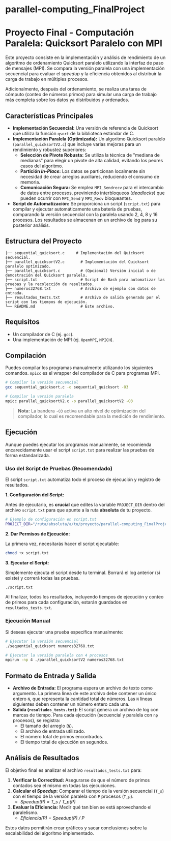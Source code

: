 # parallel-computing_FinalProject 
# Proyecto Final - Computación Paralela: Quicksort Paralelo con MPI

Este proyecto consiste en la implementación y análisis de rendimiento de un algoritmo de ordenamiento Quicksort paralelo utilizando la interfaz de paso de mensajes (MPI). Se compara la versión paralela con una implementación secuencial para evaluar el _speedup_ y la eficiencia obtenidos al distribuir la carga de trabajo en múltiples procesos.

Adicionalmente, después del ordenamiento, se realiza una tarea de cómputo (conteo de números primos) para simular una carga de trabajo más completa sobre los datos ya distribuidos y ordenados.

<!-- Aquí puedes agregar la imagen del enunciado -->

## Características Principales

*   **Implementación Secuencial:** Una versión de referencia de Quicksort que utiliza la función `qsort` de la biblioteca estándar de C.
*   **Implementación Paralela (Optimizada):** Un algoritmo Quicksort paralelo (`parallel_quicksortV2.c`) que incluye varias mejoras para un rendimiento y robustez superiores:
    *   **Selección de Pivote Robusta:** Se utiliza la técnica de "mediana de medianas" para elegir un pivote de alta calidad, evitando los peores casos del algoritmo.
    *   **Partición _In-Place_:** Los datos se particionan localmente sin necesidad de crear arreglos auxiliares, reduciendo el consumo de memoria.
    *   **Comunicación Segura:** Se emplea `MPI_Sendrecv` para el intercambio de datos entre procesos, previniendo interbloqueos (_deadlocks_) que pueden ocurrir con `MPI_Send` y `MPI_Recv` bloqueantes.
*   **Script de Automatización:** Se proporciona un script (`script.txt`) para compilar y ejecutar automáticamente una batería de pruebas, comparando la versión secuencial con la paralela usando 2, 4, 8 y 16 procesos. Los resultados se almacenan en un archivo de log para su posterior análisis.

## Estructura del Proyecto

```
├── sequential_quicksort.c     # Implementación del Quicksort secuencial.
├── parallel_quicksortV2.c       # Implementación del Quicksort paralelo optimizado.
├── parallel_quicksort.c         # (Opcional) Versión inicial o de demostración del Quicksort paralelo.
├── script.txt                   # Script de Bash para automatizar las pruebas y la recolección de resultados.
├── numeros32768.txt             # Archivo de ejemplo con datos de entrada.
├── resultados_tests.txt         # Archivo de salida generado por el script con los tiempos de ejecución.
└── README.md                    # Este archivo.
```

## Requisitos

*   Un compilador de C (ej. `gcc`).
*   Una implementación de MPI (ej. `OpenMPI`, `MPICH`).

## Compilación

Puedes compilar los programas manualmente utilizando los siguientes comandos. `mpicc` es el wrapper del compilador de C para programas MPI.

```bash
# Compilar la versión secuencial
gcc sequential_quicksort.c -o sequential_quicksort -O3

# Compilar la versión paralela
mpicc parallel_quicksortV2.c -o parallel_quicksortV2 -O3
```

> **Nota:** La bandera `-O3` activa un alto nivel de optimización del compilador, lo cual es recomendable para la medición de rendimiento.

## Ejecución

Aunque puedes ejecutar los programas manualmente, se recomienda encarecidamente usar el script `script.txt` para realizar las pruebas de forma estandarizada.

### Uso del Script de Pruebas (Recomendado)

El script `script.txt` automatiza todo el proceso de ejecución y registro de resultados.

**1. Configuración del Script:**

Antes de ejecutarlo, es **crucial** que edites la variable `PROJECT_DIR` dentro del archivo `script.txt` para que apunte a la ruta **absoluta** de tu proyecto.

```bash
# Ejemplo de configuración en script.txt
PROJECT_DIR="/ruta/absoluta/a/tu/proyecto/parallel-computing_FinalProject"
```

**2. Dar Permisos de Ejecución:**

La primera vez, necesitarás hacer el script ejecutable:

```bash
chmod +x script.txt
```

**3. Ejecutar el Script:**

Simplemente ejecuta el script desde tu terminal. Borrará el log anterior (si existe) y correrá todas las pruebas.

```bash
./script.txt
```

Al finalizar, todos los resultados, incluyendo tiempos de ejecución y conteo de primos para cada configuración, estarán guardados en `resultados_tests.txt`.

### Ejecución Manual

Si deseas ejecutar una prueba específica manualmente:

```bash
# Ejecutar la versión secuencial
./sequential_quicksort numeros32768.txt

# Ejecutar la versión paralela con 4 procesos
mpirun -np 4 ./parallel_quicksortV2 numeros32768.txt
```

## Formato de Entrada y Salida

*   **Archivo de Entrada:** El programa espera un archivo de texto como argumento. La primera línea de este archivo debe contener un único entero `N`, que representa la cantidad total de números. Las `N` líneas siguientes deben contener un número entero cada una.
*   **Salida (`resultados_tests.txt`):** El script genera un archivo de log con marcas de tiempo. Para cada ejecución (secuencial y paralela con `np` procesos), se registra:
    *   El tamaño del arreglo (`N`).
    *   El archivo de entrada utilizado.
    *   El número total de primos encontrados.
    *   El tiempo total de ejecución en segundos.

## Análisis de Resultados

El objetivo final es analizar el archivo `resultados_tests.txt` para:
1.  **Verificar la Correctitud:** Asegurarse de que el número de primos contados sea el mismo en todas las ejecuciones.
2.  **Calcular el _Speedup_:** Comparar el tiempo de la versión secuencial (`T_s`) con el tiempo de la versión paralela con `P` procesos (`T_p`).
    *   _Speedup(P) = T_s / T_p(P)_
3.  **Evaluar la Eficiencia:** Medir qué tan bien se está aprovechando el paralelismo.
    *   _Eficiencia(P) = Speedup(P) / P_

Estos datos permitirán crear gráficos y sacar conclusiones sobre la escalabilidad del algoritmo implementado.
